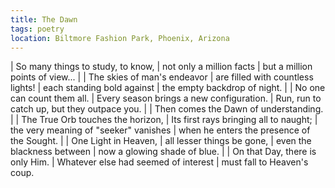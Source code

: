 ```yaml
---
title: The Dawn
tags: poetry
location: Biltmore Fashion Park, Phoenix, Arizona
---
```


| So many things to study, to know,
| not only a million facts
| but a million points of view...
|
| The skies of man's endeavor
| are filled with countless lights!
| each standing bold against
| the empty backdrop of night.
|
| No one can count them all.
| Every season brings a new configuration.
| Run, run to catch up, but they outpace you.
|
| Then comes the Dawn of understanding.
|
| The True Orb touches the horizon,
| Its first rays bringing all to naught;
| the very meaning of "seeker" vanishes
| when he enters the presence of the Sought.
|
| One Light in Heaven,
| all lesser things be gone,
| even the blackness between
| now a glowing shade of blue.
|
| On that Day, there is only Him.
| Whatever else had seemed of interest
| must fall to Heaven's coup.
